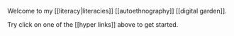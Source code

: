 Welcome to my [[literacy|literacies]] [[autoethnography]] [[digital garden]]. 

Try click on one of the [[hyper links]] above to get started.